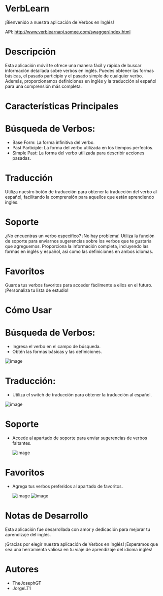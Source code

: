 # VerbLearn

¡Bienvenido a nuestra aplicación de Verbos en Inglés!

API: http://www.verblearnapi.somee.com/swagger/index.html

# Descripción

Esta aplicación móvil te ofrece una manera fácil y rápida de buscar información detallada sobre verbos en inglés. Puedes obtener 
las formas básicas, el pasado participio y el pasado simple de cualquier verbo. Además, proporcionamos definiciones en inglés y la traducción
al español para una comprensión más completa.

# Características Principales

# Búsqueda de Verbos:

- Base Form: La forma infinitiva del verbo.
- Past Participle: La forma del verbo utilizada en los tiempos perfectos.
- Simple Past: La forma del verbo utilizada para describir acciones pasadas.

# Traducción

Utiliza nuestro botón de traducción para obtener la traducción del verbo al español, facilitando la comprensión para aquellos que están aprendiendo inglés.

# Soporte

¿No encuentras un verbo específico? ¡No hay problema! Utiliza la función de soporte para enviarnos sugerencias sobre los verbos que te gustaría que agreguemos. Proporciona la información completa, incluyendo las formas en inglés y español, así como las definiciones en ambos idiomas.

# Favoritos

Guarda tus verbos favoritos para acceder fácilmente a ellos en el futuro. ¡Personaliza tu lista de estudio!

# Cómo Usar
# Búsqueda de Verbos:
- Ingresa el verbo en el campo de búsqueda.
- Obtén las formas básicas y las definiciones.

![image](https://github.com/JorgeLT1/VerbLearn/assets/107946797/0aa083a4-fe97-47ad-950d-bd1c17f49c9f)





# Traducción:
- Utiliza el switch de traducción para obtener la traducción al español.


  
![image](https://github.com/JorgeLT1/VerbLearn/assets/107946797/e5769e86-8d2b-4234-8a18-15bfaa5e4d1c)


# Soporte 
- Accede al apartado de soporte para enviar sugerencias de verbos faltantes.

  ![image](https://github.com/JorgeLT1/VerbLearn/assets/107946797/9d182526-237b-4b6f-9977-09f9ff183719)


# Favoritos
- Agrega tus verbos preferidos al apartado de favoritos.

  ![image](https://github.com/JorgeLT1/VerbLearn/assets/107946797/ad7e88a7-2eca-435f-b0d5-ba8ce0b1cba6)
  ![image](https://github.com/JorgeLT1/VerbLearn/assets/107946797/0780df71-5b12-4435-8f84-3d4771293695)

# Notas de Desarrollo
Esta aplicación fue desarrollada con amor y dedicación para mejorar tu aprendizaje del inglés.

¡Gracias por elegir nuestra aplicación de Verbos en Inglés! ¡Esperamos que sea una herramienta valiosa en tu viaje de aprendizaje del idioma inglés!

# Autores
- TheJosephGT
- JorgeLT1
